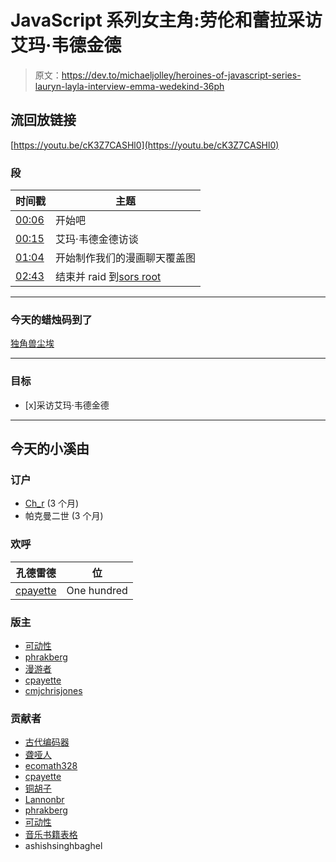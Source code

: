 # JavaScript 系列女主角:劳伦和蕾拉采访艾玛·韦德金德

> 原文：<https://dev.to/michaeljolley/heroines-of-javascript-series-lauryn-layla-interview-emma-wedekind-36ph>

## 流回放链接

[https://youtu.be/cK3Z7CASHl0](https://youtu.be/cK3Z7CASHl0)

### 段

| 时间戳 | 主题 |
| --- | --- |
| [00:06](https://youtu.be/cK3Z7CASHl0?t=415.605) | 开始吧 |
| [00:15](https://youtu.be/cK3Z7CASHl0?t=900) | 艾玛·韦德金德访谈 |
| [01:04](https://youtu.be/cK3Z7CASHl0?t=3840) | 开始制作我们的漫画聊天覆盖图 |
| [02:43](https://youtu.be/cK3Z7CASHl0?t=9834.107) | 结束并 raid 到[sors root](https://twitch.tv/sorskoot) |

* * *

### 今天的蜡烛码到了

[独角兽尘埃](https://amzn.to/320cEn1)

* * *

### 目标

*   [x]采访艾玛·韦德金德

* * *

## 今天的小溪由

### 订户

*   [Ch_r](https://twitch.tv/ch_r) (3 个月)
*   帕克曼二世 (3 个月)

### 欢呼

| 孔德雷德 | 位 |
| --- | --- |
| [cpayette](https://twitch.tv/cpayette) | One hundred |

### 版主

*   [可动性](https://twitch.tv/roberttables)
*   [phrakberg](https://twitch.tv/phrakberg)
*   [漫游者](https://twitch.tv/ramblinggeek)
*   [cpayette](https://twitch.tv/cpayette)
*   [cmjchrisjones](https://twitch.tv/cmjchrisjones)

### 贡献者

*   [古代编码器](https://twitch.tv/ancientcoder)
*   [聋哑人](https://twitch.tv/surlydev)
*   [ecomath328](https://twitch.tv/ecomath328)
*   [cpayette](https://twitch.tv/cpayette)
*   [铜胡子](https://twitch.tv/copperbeardy)
*   [Lannonbr](https://twitch.tv/lannonbr)
*   [phrakberg](https://twitch.tv/phrakberg)
*   [可动性](https://twitch.tv/roberttables)
*   [音乐书籍表格](https://twitch.tv/musicalbookworm)
*   ashishsinghbaghel